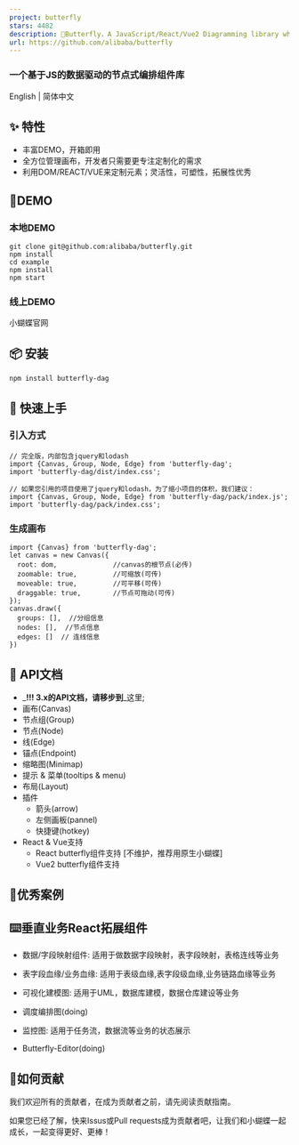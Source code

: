 ```yaml
---
project: butterfly
stars: 4482
description: 🦋Butterfly，A JavaScript/React/Vue2 Diagramming library which concentrate on flow layout field.    (基于JavaScript/React/Vue2的流程图组件)
url: https://github.com/alibaba/butterfly
---
```


### 一个基于JS的数据驱动的节点式编排组件库

English | 简体中文

✨ 特性
----

-   丰富DEMO，开箱即用
-   全方位管理画布，开发者只需要更专注定制化的需求
-   利用DOM/REACT/VUE来定制元素；灵活性，可塑性，拓展性优秀

🚀DEMO
------

### 本地DEMO

```
git clone git@github.com:alibaba/butterfly.git
npm install
cd example
npm install
npm start
```

### 线上DEMO

小蝴蝶官网

📦 安装
-----

```
npm install butterfly-dag
```

🔨 快速上手
-------

### 引入方式

```
// 完全版，内部包含jquery和lodash
import {Canvas, Group, Node, Edge} from 'butterfly-dag';
import 'butterfly-dag/dist/index.css';

// 如果您引用的项目使用了jquery和lodash，为了缩小项目的体积，我们建议：
import {Canvas, Group, Node, Edge} from 'butterfly-dag/pack/index.js';
import 'butterfly-dag/pack/index.css';
```

### 生成画布

```
import {Canvas} from 'butterfly-dag';
let canvas = new Canvas({
  root: dom,              //canvas的根节点(必传)
  zoomable: true,         //可缩放(可传)
  moveable: true,         //可平移(可传)
  draggable: true,        //节点可拖动(可传)
});
canvas.draw({
  groups: [],  //分组信息
  nodes: [],  //节点信息
  edges: []  // 连线信息
})
```

🔗 API文档
--------

-   _**!!! 3.x的API文档，请移步到**_这里;
-   画布(Canvas)
-   节点组(Group)
-   节点(Node)
-   线(Edge)
-   锚点(Endpoint)
-   缩略图(Minimap)
-   提示 & 菜单(tooltips & menu)
-   布局(Layout)
-   插件
    -   箭头(arrow)
    -   左侧画板(pannel)
    -   快捷键(hotkey)
-   React & Vue支持
    -   React butterfly组件支持 \[不维护，推荐用原生小蝴蝶\]
    -   Vue2 butterfly组件支持

🎨优秀案例
------

⌨️垂直业务React拓展组件
---------------

-   数据/字段映射组件: 适用于做数据字段映射，表字段映射，表格连线等业务

-   表字段血缘/业务血缘: 适用于表级血缘,表字段级血缘,业务链路血缘等业务

-   可视化建模图: 适用于UML，数据库建模，数据仓库建设等业务

-   调度编排图(doing)
-   监控图: 适用于任务流，数据流等业务的状态展示

-   Butterfly-Editor(doing)

🤝如何贡献
------

我们欢迎所有的贡献者，在成为贡献者之前，请先阅读贡献指南。

如果您已经了解，快来Issus或Pull requests成为贡献者吧，让我们和小蝴蝶一起成长，一起变得更好、更棒！
